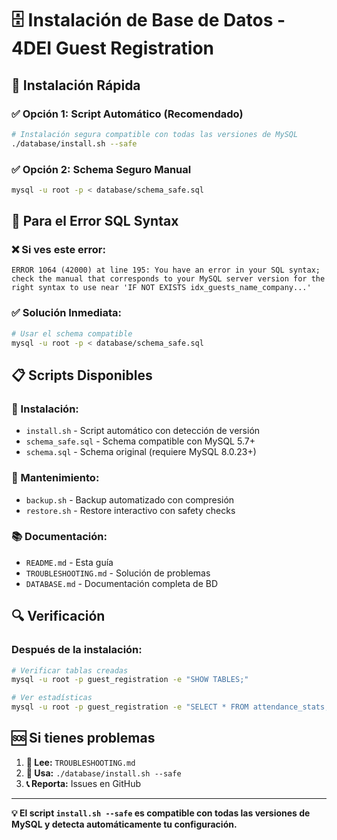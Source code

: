 # 🗄️ Instalación de Base de Datos - 4DEI Guest Registration

## 🚀 Instalación Rápida

### **✅ Opción 1: Script Automático (Recomendado)**
```bash
# Instalación segura compatible con todas las versiones de MySQL
./database/install.sh --safe
```

### **✅ Opción 2: Schema Seguro Manual**
```bash
mysql -u root -p < database/schema_safe.sql
```

## 🔧 Para el Error SQL Syntax

### **❌ Si ves este error:**
```
ERROR 1064 (42000) at line 195: You have an error in your SQL syntax; 
check the manual that corresponds to your MySQL server version for the 
right syntax to use near 'IF NOT EXISTS idx_guests_name_company...'
```

### **✅ Solución Inmediata:**
```bash
# Usar el schema compatible
mysql -u root -p < database/schema_safe.sql
```

## 📋 Scripts Disponibles

### **🚀 Instalación:**
- `install.sh` - Script automático con detección de versión
- `schema_safe.sql` - Schema compatible con MySQL 5.7+
- `schema.sql` - Schema original (requiere MySQL 8.0.23+)

### **💾 Mantenimiento:**
- `backup.sh` - Backup automatizado con compresión
- `restore.sh` - Restore interactivo con safety checks

### **📚 Documentación:**
- `README.md` - Esta guía
- `TROUBLESHOOTING.md` - Solución de problemas
- `DATABASE.md` - Documentación completa de BD

## 🔍 Verificación

### **Después de la instalación:**
```bash
# Verificar tablas creadas
mysql -u root -p guest_registration -e "SHOW TABLES;"

# Ver estadísticas
mysql -u root -p guest_registration -e "SELECT * FROM attendance_stats;"
```

## 🆘 Si tienes problemas

1. **📖 Lee:** `TROUBLESHOOTING.md`
2. **🔧 Usa:** `./database/install.sh --safe`
3. **📞 Reporta:** Issues en GitHub

---

**💡 El script `install.sh --safe` es compatible con todas las versiones de MySQL y detecta automáticamente tu configuración.**
